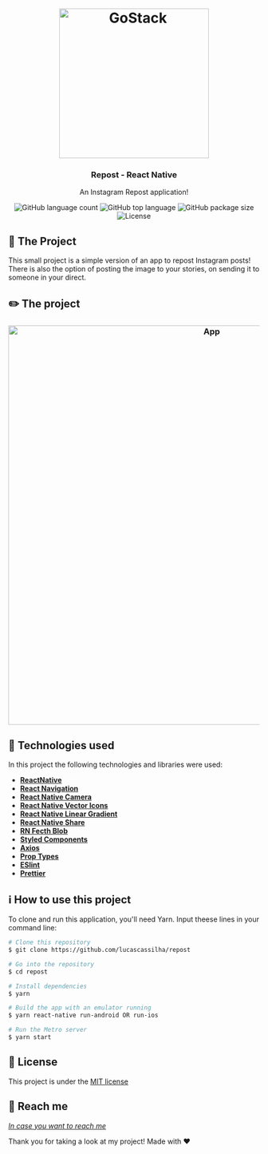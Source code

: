 <h1 align="center">
    <img height="300" alt="GoStack" src="https://cdn4.iconfinder.com/data/icons/geomicons/32/672353-repost-1-512.png" />
</h1>

<h3 align="center">
   Repost - React Native
</h3>
<p align="center">
  An Instagram Repost application!
</p>

<p align="center">
  <img alt="GitHub language count" src="https://img.shields.io/github/languages/count/lucascassilha/repost">
  
  <img alt="GitHub top language" src="https://img.shields.io/github/languages/top/lucascassilha/repost">
   
  <img alt="GitHub package size" src="https://img.shields.io/github/repo-size/lucascassilha/repost">

  <img alt="License" src="https://img.shields.io/badge/license-MIT-%2304D361">

</p>


:triangular_ruler: The Project
------------------
This small project is a simple version of an app to repost Instagram posts! There is also the option of posting the image to your stories, on sending it to someone in your direct.

:pencil2: The project
----------------------

<h3 align="center">
    <img alt="App" height="800" src="./.github/app.gif" />
</h3>

:wrench: Technologies used
----------------------
In this project the following technologies and libraries were used:

- [**ReactNative**](https://reactnative.dev/?source=post_page-----3c2e6f4b2999----------------------)
- [**React Navigation**](https://reactnavigation.org/)
- [**React Native Camera**](https://github.com/react-native-community/react-native-camera)
- [**React Native Vector Icons**](https://github.com/oblador/react-native-vector-icons)
- [**React Native Linear Gradient**](https://github.com/react-native-community/react-native-linear-gradient)
- [**React Native Share**](https://github.com/react-native-community/react-native-share)
- [**RN Fecth Blob**](https://www.npmjs.com/package/rn-fetch-blob/v/0.10.13)
- [**Styled Components**](https://styled-components.com/)
- [**Axios**](https://github.com/axios/axios)
- [**Prop Types**](https://www.npmjs.com/package/prop-types)
- [**ESlint**](https://eslint.org/)
- [**Prettier**](https://prettier.io/)

## :information_source: How to use this project
To clone and run this application, you'll need Yarn. Input theese lines in your command line:

```bash
# Clone this repository
$ git clone https://github.com/lucascassilha/repost

# Go into the repository
$ cd repost

# Install dependencies
$ yarn

# Build the app with an emulator running
$ yarn react-native run-android OR run-ios

# Run the Metro server
$ yarn start
```


## :scroll: License

This project is under the [MIT license](LICENSE)

:speech_balloon: Reach me
----------

[*In case you want to reach me*](https://www.linkedin.com/in/lcassilha/)



Thank you for taking a look at my project! Made with ♥
